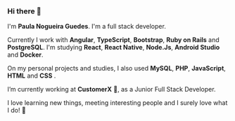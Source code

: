 ### Hi there 👋

I'm **Paula Nogueira Guedes**.
I'm a full stack developer.

Currently I work with **Angular**, **TypeScript**, **Bootstrap**, **Ruby on Rails** and **PostgreSQL**.
I'm studying **React**, **React Native**, **Node.Js**, **Android Studio** and **Docker**.

On my personal projects and studies, I also used **MySQL**, **PHP**, **JavaScript**, **HTML** and **CSS** .

I’m currently working at **CustomerX** 💜️, as a Junior Full Stack Developer.

I love learning new things, meeting interesting people and I surely love what I do! 🎉️
